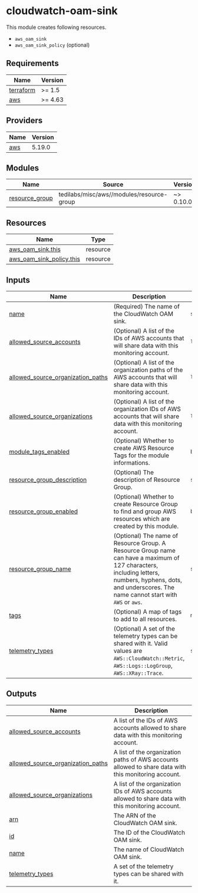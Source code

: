 # cloudwatch-oam-sink
This module creates following resources.

- `aws_oam_sink`
- `aws_oam_sink_policy` (optional)

<!-- BEGINNING OF PRE-COMMIT-TERRAFORM DOCS HOOK -->
## Requirements

| Name | Version |
|------|---------|
| <a name="requirement_terraform"></a> [terraform](#requirement\_terraform) | >= 1.5 |
| <a name="requirement_aws"></a> [aws](#requirement\_aws) | >= 4.63 |

## Providers

| Name | Version |
|------|---------|
| <a name="provider_aws"></a> [aws](#provider\_aws) | 5.19.0 |

## Modules

| Name | Source | Version |
|------|--------|---------|
| <a name="module_resource_group"></a> [resource\_group](#module\_resource\_group) | tedilabs/misc/aws//modules/resource-group | ~> 0.10.0 |

## Resources

| Name | Type |
|------|------|
| [aws_oam_sink.this](https://registry.terraform.io/providers/hashicorp/aws/latest/docs/resources/oam_sink) | resource |
| [aws_oam_sink_policy.this](https://registry.terraform.io/providers/hashicorp/aws/latest/docs/resources/oam_sink_policy) | resource |

## Inputs

| Name | Description | Type | Default | Required |
|------|-------------|------|---------|:--------:|
| <a name="input_name"></a> [name](#input\_name) | (Required) The name of the CloudWatch OAM sink. | `string` | n/a | yes |
| <a name="input_allowed_source_accounts"></a> [allowed\_source\_accounts](#input\_allowed\_source\_accounts) | (Optional) A list of the IDs of AWS accounts that will share data with this monitoring account. | `list(string)` | `[]` | no |
| <a name="input_allowed_source_organization_paths"></a> [allowed\_source\_organization\_paths](#input\_allowed\_source\_organization\_paths) | (Optional) A list of the organization paths of the AWS accounts that will share data with this monitoring account. | `list(string)` | `[]` | no |
| <a name="input_allowed_source_organizations"></a> [allowed\_source\_organizations](#input\_allowed\_source\_organizations) | (Optional) A list of the organization IDs of AWS accounts that will share data with this monitoring account. | `list(string)` | `[]` | no |
| <a name="input_module_tags_enabled"></a> [module\_tags\_enabled](#input\_module\_tags\_enabled) | (Optional) Whether to create AWS Resource Tags for the module informations. | `bool` | `true` | no |
| <a name="input_resource_group_description"></a> [resource\_group\_description](#input\_resource\_group\_description) | (Optional) The description of Resource Group. | `string` | `"Managed by Terraform."` | no |
| <a name="input_resource_group_enabled"></a> [resource\_group\_enabled](#input\_resource\_group\_enabled) | (Optional) Whether to create Resource Group to find and group AWS resources which are created by this module. | `bool` | `true` | no |
| <a name="input_resource_group_name"></a> [resource\_group\_name](#input\_resource\_group\_name) | (Optional) The name of Resource Group. A Resource Group name can have a maximum of 127 characters, including letters, numbers, hyphens, dots, and underscores. The name cannot start with `AWS` or `aws`. | `string` | `""` | no |
| <a name="input_tags"></a> [tags](#input\_tags) | (Optional) A map of tags to add to all resources. | `map(string)` | `{}` | no |
| <a name="input_telemetry_types"></a> [telemetry\_types](#input\_telemetry\_types) | (Optional) A set of the telemetry types can be shared with it. Valid values are `AWS::CloudWatch::Metric`, `AWS::Logs::LogGroup`, `AWS::XRay::Trace`. | `set(string)` | `[]` | no |

## Outputs

| Name | Description |
|------|-------------|
| <a name="output_allowed_source_accounts"></a> [allowed\_source\_accounts](#output\_allowed\_source\_accounts) | A list of the IDs of AWS accounts allowed to share data with this monitoring account. |
| <a name="output_allowed_source_organization_paths"></a> [allowed\_source\_organization\_paths](#output\_allowed\_source\_organization\_paths) | A list of the organization paths of AWS accounts allowed to share data with this monitoring account. |
| <a name="output_allowed_source_organizations"></a> [allowed\_source\_organizations](#output\_allowed\_source\_organizations) | A list of the organization IDs of AWS accounts allowed to share data with this monitoring account. |
| <a name="output_arn"></a> [arn](#output\_arn) | The ARN of the CloudWatch OAM sink. |
| <a name="output_id"></a> [id](#output\_id) | The ID of the CloudWatch OAM sink. |
| <a name="output_name"></a> [name](#output\_name) | The name of CloudWatch OAM sink. |
| <a name="output_telemetry_types"></a> [telemetry\_types](#output\_telemetry\_types) | A set of the telemetry types can be shared with it. |
<!-- END OF PRE-COMMIT-TERRAFORM DOCS HOOK -->

